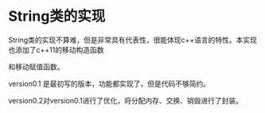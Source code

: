 # String类的实现

String类的实现不算难，但是非常具有代表性，很能体现c++语言的特性。本实现也添加了c++11的移动构造函数

和移动赋值函数。

version0.1 是最初写的版本，功能都实现了，但是代码不够简约。

version0.2对version0.1进行了优化，将分配内存、交换、销毁进行了封装。